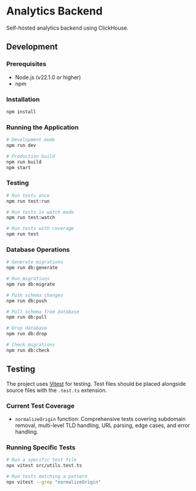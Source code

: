 # Analytics Backend

Self-hosted analytics backend using ClickHouse.

## Development

### Prerequisites

- Node.js (v22.1.0 or higher)
- npm

### Installation

```bash
npm install
```

### Running the Application

```bash
# Development mode
npm run dev

# Production build
npm run build
npm start
```

### Testing

```bash
# Run tests once
npm run test:run

# Run tests in watch mode
npm run test:watch

# Run tests with coverage
npm run test
```

### Database Operations

```bash
# Generate migrations
npm run db:generate

# Run migrations
npm run db:migrate

# Push schema changes
npm run db:push

# Pull schema from database
npm run db:pull

# Drop database
npm run db:drop

# Check migrations
npm run db:check
```

## Testing

The project uses [Vitest](https://vitest.dev/) for testing. Test files should be placed alongside source files with the `.test.ts` extension.

### Current Test Coverage

- `normalizeOrigin` function: Comprehensive tests covering subdomain removal, multi-level TLD handling, URL parsing, edge cases, and error handling.

### Running Specific Tests

```bash
# Run a specific test file
npx vitest src/utils.test.ts

# Run tests matching a pattern
npx vitest --grep "normalizeOrigin"
```
